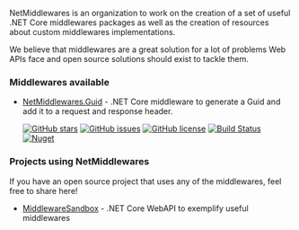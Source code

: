 NetMiddlewares is an organization to work on the creation of a set of useful .NET Core middlewares packages as well as the creation of resources about custom middlewares implementations.

We believe that middlewares are a great solution for a lot of problems Web APIs face and open source solutions should exist to tackle them.

### Middlewares available
- [NetMiddlewares.Guid](https://github.com/netmiddlewares/NetMiddlewares.Guid) - .NET Core middleware to generate a Guid and add it to a request and response header.

    [![GitHub stars](https://img.shields.io/github/stars/netmiddlewares/NetMiddlewares.Guid)](https://github.com/netmiddlewares/NetMiddlewares.Guid/stars)
[![GitHub issues](https://img.shields.io/github/issues/netmiddlewares/NetMiddlewares.Guid)](https://github.com/netmiddlewares/NetMiddlewares.Guid/issues)
[![GitHub license](https://img.shields.io/github/license/netmiddlewares/NetMiddlewares.Guid)](https://github.com/netmiddlewares/NetMiddlewares.Guid)
[![Build Status](https://travis-ci.org/netmiddlewares/NetMiddlewares.Guid.svg?branch=master)](https://travis-ci.org/netmiddlewares/NetMiddlewares.Guid)
[![Nuget](https://buildstats.info/nuget/NetMiddlewares.Guid)](http://www.nuget.org/packages/NetMiddlewares.Guid)


### Projects using NetMiddlewares
If you have an open source project that uses any of the middlewares, feel free to share here!
- [MiddlewareSandbox](https://github.com/renanliberato/MiddlewaresSandbox) - .NET Core WebAPI to exemplify useful middlewares
